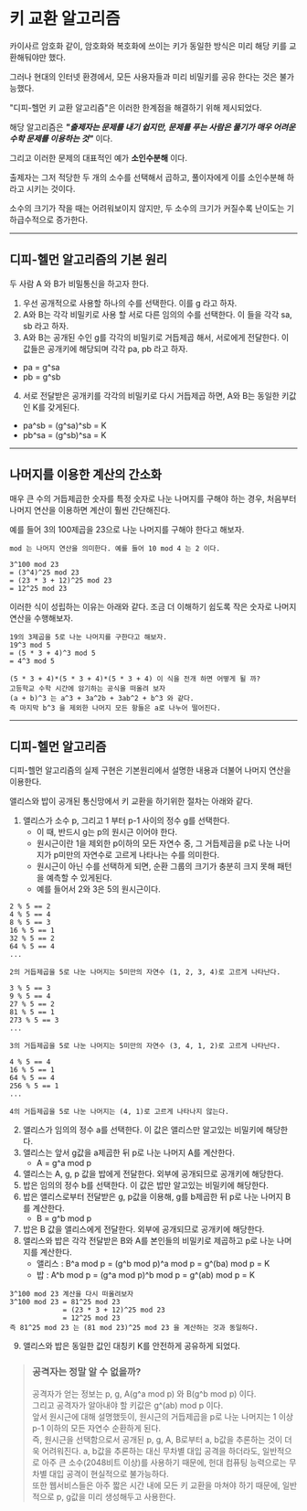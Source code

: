 # 키 교환 알고리즘

카이사르 암호화 같이, 암호화와 복호화에 쓰이는 키가 동일한 방식은 미리 해당 키를 교환해둬야만 했다.   

그러나 현대의 인터넷 환경에서, 모든 사용자들과 미리 비밀키를 공유 한다는 것은 불가능했다.

"디피-헬먼 키 교환 알고리즘"은 이러한 한계점을 해결하기 위해 제시되었다. 

해당 알고리즘은 ***"출제자는 문제를 내기 쉽지만, 문제를 푸는 사람은 풀기가 매우 어려운 수학 문제를 이용하는 것"*** 이다.  

그리고 이러한 문제의 대표적인 예가 **소인수분해** 이다.  

출제자는 그저 적당한 두 개의 소수를 선택해서 곱하고, 풀이자에게 이를 소인수분해 하라고 시키는 것이다.

소수의 크기가 작을 때는 어려워보이지 않지만, 두 소수의 크기가 커질수록 난이도는 기하급수적으로 증가한다.  

---
## 디피-헬먼 알고리즘의 기본 원리

두 사람 A 와 B가 비밀통신을 하고자 한다.

1. 우선 공개적으로 사용할 하나의 수를 선택한다. 이를 g 라고 하자.
2. A와 B는 각각 비밀키로 사용 할 서로 다른 임의의 수를 선택한다. 이 들을 각각 sa, sb 라고 하자.
3. A와 B는 공개된 수인 g를 각각의 비밀키로 거듭제곱 해서, 서로에게 전달한다. 이 값들은 공개키에 해당되며 각각 pa, pb 라고 하자.
- pa = g^sa
- pb = g^sb  

4. 서로 전달받은 공개키를 각각의 비밀키로 다시 거듭제곱 하면, A와 B는 동일한 키값인 K를 갖게된다. 
- pa^sb = (g^sa)^sb = K  
- pb^sa = (g^sb)^sa = K  

---

## 나머지를 이용한 계산의 간소화 

매우 큰 수의 거듭제곱한 숫자를 특정 숫자로 나눈 나머지를 구해야 하는 경우, 처음부터 나머지 연산을 이용하면 계산이 훨씬 간단해진다.  

예를 들어 3의 100제곱을 23으로 나눈 나머지를 구해야 한다고 해보자.  

```text
mod 는 나머지 연산을 의미한다. 예를 들어 10 mod 4 는 2 이다.

3^100 mod 23
= (3^4)^25 mod 23
= (23 * 3 + 12)^25 mod 23
= 12^25 mod 23
```
이러한 식이 성립하는 이유는 아래와 같다. 
조금 더 이해하기 쉽도록 작은 숫자로 나머지 연산을 수행해보자.

```text
19의 3제곱을 5로 나눈 나머지를 구한다고 해보자. 
19^3 mod 5 
= (5 * 3 + 4)^3 mod 5
= 4^3 mod 5

(5 * 3 + 4)*(5 * 3 + 4)*(5 * 3 + 4) 이 식을 전개 하면 어떻게 될 까?
고등학교 수학 시간에 암기하는 공식을 떠올려 보자 
(a + b)^3 는 a^3 + 3a^2b + 3ab^2 + b^3 와 같다.
즉 마지막 b^3 을 제외한 나머지 모든 항들은 a로 나누어 떨어진다. 
```

---
## 디피-헬먼 알고리즘

디피-헬먼 알고리즘의 실제 구현은 기본원리에서 설명한 내용과 더불어 나머지 연산을 이용한다.

앨리스와 밥이 공개된 통신망에서 키 교환을 하기위한 절차는 아래와 같다.

1. 앨리스가 소수 p, 그리고 1 부터 p-1 사이의 정수 g를 선택한다.
   - 이 때, 반드시 g는 p의 원시근 이어야 한다.
   - 원시근이란 1을 제외한 p이하의 모든 자연수 중, 그 거듭제곱을 p로 나눈 나머지가 p미만의 자연수로 고르게 나타나는 수를 의미한다.
   - 원시근이 아닌 수를 선택하게 되면, 순환 그룹의 크기가 충분히 크지 못해 패턴을 예측할 수 있게된다. 
   - 예를 들어서 2와 3은 5의 원시근이다.
```text
2 % 5 == 2
4 % 5 == 4
8 % 5 == 3
16 % 5 == 1
32 % 5 == 2
64 % 5 == 4
...

2의 거듭제곱을 5로 나눈 나머지는 5미만의 자연수 (1, 2, 3, 4)로 고르게 나타난다.

3 % 5 == 3
9 % 5 == 4
27 % 5 == 2
81 % 5 == 1
273 % 5 == 3
...    

3의 거듭제곱을 5로 나눈 나머지는 5미만의 자연수 (3, 4, 1, 2)로 고르게 나타난다.

4 % 5 == 4
16 % 5 == 1
64 % 5 == 4
256 % 5 == 1
...

4의 거듭제곱을 5로 나눈 나머지는 (4, 1)로 고르게 나타나지 않는다.
```
2. 앨리스가 임의의 정수 a를 선택한다. 이 값은 앨리스만 알고있는 비밀키에 해당한다.
3. 앨리스는 앞서 g값을 a제곱한 뒤 p로 나눈 나머지 A를 계산한다.
   - A = g^a mod p
4. 앨리스는 A, g, p 값을 밥에게 전달한다. 외부에 공개되므로 공개키에 해당한다.
5. 밥은 임의의 정수 b를 선택한다. 이 값은 밥만 알고있는 비밀키에 해당한다.
6. 밥은 앨리스로부터 전달받은 g, p값을 이용해, g를 b제곱한 뒤 p로 나눈 나머지 B를 계산한다.
   - B = g^b mod p
7. 밥은 B 값을 앨리스에게 전달한다. 외부에 공개되므로 공개키에 해당한다.
8. 앨리스와 밥은 각각 전달받은 B와 A를 본인들의 비밀키로 제곱하고 p로 나눈 나머지를 계산한다.
   - 앨리스 : B^a mod p = (g^b mod p)^a mod p = g^(ba) mod p = K 
   - 밥    : A^b mod p = (g^a mod p)^b mod p = g^(ab) mod p = K
```text
3^100 mod 23 계산을 다시 떠올려보자
3^100 mod 23 = 81^25 mod 23 
             = (23 * 3 + 12)^25 mod 23
             = 12^25 mod 23
즉 81^25 mod 23 는 (81 mod 23)^25 mod 23 을 계산하는 것과 동일하다.
```
9. 앨리스와 밥은 동일한 값인 대칭키 K를 안전하게 공유하게 되었다.

> ### 공격자는 정말 알 수 없을까?
> 공격자가 얻는 정보는 p, g, A(g^a mod p) 와 B(g^b mod p) 이다.  
> 그리고 공격자가 알아내야 할 키값은 g^(ab) mod p 이다.  
> 앞서 원시근에 대해 설명했듯이, 원시근의 거듭제곱을 p로 나눈 나머지는 1 이상 p-1 이하의 모든 자연수 순환하게 된다.   
> 즉, 원시근을 선택함으로서 공개된 p, g, A, B로부터 a, b값을 추론하는 것이 더욱 어려워진다. 
> a, b값을 추론하는 대신 무차별 대입 공격을 하더라도, 일반적으로 아주 큰 소수(2048비트 이상)를 사용하기 때문에, 헌대 컴퓨팅 능력으로는 무차별 대입 공격이 현실적으로 불가능하다.  
> 또한 웹서비스들은 아주 짧은 시간 내에 모든 키 교환을 마쳐야 하기 때문에, 일반적으로 p, g값을 미리 생성해두고 사용한다.       